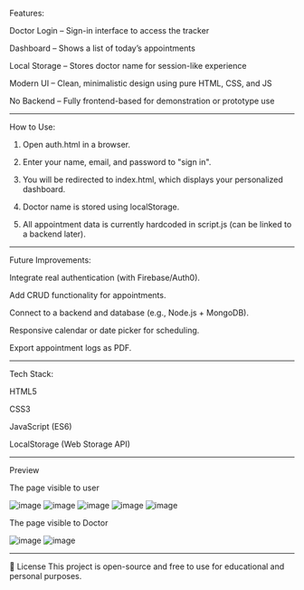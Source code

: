 Features:

Doctor Login – Sign-in interface to access the tracker

Dashboard – Shows a list of today’s appointments

Local Storage – Stores doctor name for session-like experience

Modern UI – Clean, minimalistic design using pure HTML, CSS, and JS

No Backend – Fully frontend-based for demonstration or prototype use
____________________________________________________________________________________________________________________________
How to Use:

1. Open auth.html in a browser.

2. Enter your name, email, and password to "sign in".

3. You will be redirected to index.html, which displays your personalized dashboard.

4. Doctor name is stored using localStorage.

5. All appointment data is currently hardcoded in script.js (can be linked to a backend later).
_____________________________________________________________________________________________________________________________
Future Improvements:

Integrate real authentication (with Firebase/Auth0).

Add CRUD functionality for appointments.

Connect to a backend and database (e.g., Node.js + MongoDB).

Responsive calendar or date picker for scheduling.

Export appointment logs as PDF.
_____________________________________________________________________________________________________________________________
Tech Stack:

HTML5

CSS3

JavaScript (ES6)

LocalStorage (Web Storage API)
_____________________________________________________________________________________________________________________________
Preview

The page visible to user

![image](https://github.com/user-attachments/assets/0d73df73-4e0c-4c63-9a61-73bc958bc168)
![image](https://github.com/user-attachments/assets/33b06540-256c-4bce-acd9-6be188fba69d)
![image](https://github.com/user-attachments/assets/1d804c0e-139d-4acb-95d2-a19828fe2f61)
![image](https://github.com/user-attachments/assets/4d1c5dfe-7752-49de-b3bd-06a711ca9176)
![image](https://github.com/user-attachments/assets/ca55351c-8010-4139-9ff6-06f298329a78)

The page visible to Doctor

![image](https://github.com/user-attachments/assets/9870b1bd-448f-485c-a0c8-9dcbc422130c)
![image](https://github.com/user-attachments/assets/c494a28f-03ff-4aed-92a7-53d6f7ece290)

______________________________________________________________________________________________________________________________
📄 License
This project is open-source and free to use for educational and personal purposes.
